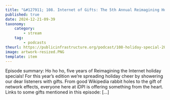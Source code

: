 ```yaml
---
title: "&#127911; 108. Internet of Gifts: The 5th Annual Reimagining Holiday Special"
published: true
date: 2024-12-21-09-39
taxonomy:
    category:
        - stream
    tag:
        - podcasts
theurl: https://publicinfrastructure.org/podcast/108-holiday-special-2024/
image: artwork-resized.PNG
template: item
---
```


Episode summary: Ho ho ho, five years of Reimagining the Internet holiday specials! For this year&rsquo;s edition we&rsquo;re spreading holiday cheer by showering our dear listeners with gifts. From good Wikipedia rabbit holes to the gift of network effects, everyone here at iDPI is offering something from the heart. Links to some gifts mentioned in this episode: [&hellip;]
